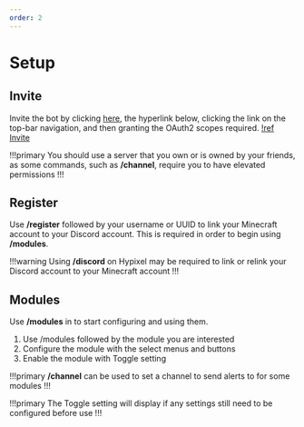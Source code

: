 ```yaml
---
order: 2
---
```

# Setup

## Invite
Invite the bot by clicking [here](https://attituding.github.io/NotifHy/invite/), the hyperlink below, clicking the link on the top-bar navigation, and then granting the OAuth2 scopes required.
[!ref Invite](../invite.md)

!!!primary
You should use a server that you own or is owned by your friends, as some commands, such as **/channel**, require you to have elevated permissions
!!!

## Register
Use **/register** followed by your username or UUID to link your Minecraft account to your Discord account. This is required in order to begin using **/modules**.

!!!warning
Using **/discord** on Hypixel may be required to link or relink your Discord account to your Minecraft account
!!!

## Modules
Use **/modules** in to start configuring and using them.

1. Use /modules followed by the module you are interested
2. Configure the module with the select menus and buttons
3. Enable the module with Toggle setting

!!!primary
**/channel** can be used to set a channel to send alerts to for some modules
!!!

!!!primary
The Toggle setting will display if any settings still need to be configured before use
!!!